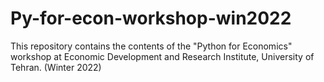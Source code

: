 # Py-for-econ-workshop-win2022
This repository contains the contents of the "Python for Economics" workshop at Economic Development and Research Institute, University of Tehran. (Winter 2022)
